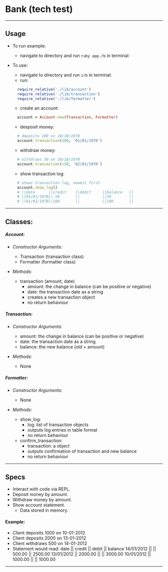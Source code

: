 # Bank (tech test)

___
## Usage

  - To run example:
    -  navigate to directory and run ```ruby app.rb``` in terminal:

  - To use:

    - navigate to directory and run ```irb``` in terminal:
    - run:
    ```ruby
      require_relative('./lib/account')
      require_relative('./lib/transaction')
      require_relative('./lib/formatter')
    ```

    - create an account:
    ```ruby
      account = Account.new(Transaction, Formatter)
    ```

    - desposit money:
    ```ruby
      # deposits 100 on 10/10/1970
      account.transaction(100, '01/01/1970')
    ```

    - withdraw money:
    ```ruby
      # withdraws 50 on 10/10/1970
      account.transaction(-50, '02/01/1970')
    ```

    - show transaction log:
    ```ruby
      # shows transaction log, newest first
      account.show_log()
      # ||date      ||credit    ||debit     ||balance   ||
      # ||01/01/1970||-50       ||          ||50        ||
      # ||01/01/1970||100       ||          ||100       ||
    ```

___
## Classes:

##### Account:

  - _Constructor Arguments:_
    - Transaction (transaction class)
    - Formatter (formatter class)


  - _Methods:_
    - transaction (amount, date)
      - amount: the change in balance (can be positive or negative)
      - date: the transaction date as a string
      - creates a new transaction object
      - no return behaviour


##### Transaction:

  - _Constructor Arguments:_
    - amount: the change in balance (can be positive or negative)
    - date: the transaction date as a string
    - balance: the new balance (old + amount)


  - _Methods:_
    - None


##### Formatter:

  - _Constructor Arguments:_
    - None


  - _Methods:_
    - show_log:
      - log: list of transaction objects
      - outputs log entries in table format
      - no return behaviour
    - confirm_transaction:
      - transaction: a object
      - outputs confirmation of transaction and new balance
      - no return behaviour

___
## Specs
  - Interact with code via REPL.
  - Deposit money by amount.
  - Withdraw money by amount.
  - Show account statement.
    - Data stored in memory.


#### Example:
  - Client deposits 1000 on 10-01-2012
  - Client deposits 2000 on 13-01-2012
  - Client withdraws 500 on 14-01-2012
  - Statement would read:
        date       || credit    || debit  || balance
        14/01/2012 ||           || 500.00 || 2500.00
        13/01/2012 || 2000.00   ||        || 3000.00
        10/01/2012 || 1000.00   ||        || 1000.00

___
